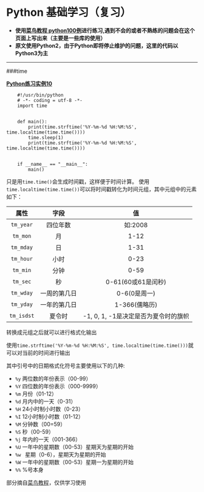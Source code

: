 # Python 基础学习（复习）

+ **使用[菜鸟教程 python100例](http://www.runoob.com/python/python-100-examples.html?tdsourcetag=s_pctim_aiomsg)进行练习,遇到不会的或者不熟练的问题会在这个页面上写出来（主要是一些库的使用）**
+ **原文使用Python2，由于Python即将停止维护的问题，这里的代码以Python3为主**

---

###time

**[Python练习实例10](http://www.runoob.com/python/python-exercise-example10.html)**

```code
	#!/usr/bin/python
	# -*- coding = utf-8 -*-
	import time
	
	
	def main():
	    print(time.strftime('%Y-%m-%d %H:%M:%S', time.localtime(time.time())))
	    time.sleep(1)
	    print(time.strftime('%Y-%m-%d %H:%M:%S', time.localtime(time.time())))
	
	
	if __name__ == "__main__":
	    main()
```

只是用``time.time()``会生成时间戳，这样便于时间计算。
使用``time.localtime(time.time())``可以将时间戳转化为时间元组，其中元组中的元素如下：

|属性|字段|值|
|:---:|:---:|:---:|
|``tm_year``|四位年数|如:2008|
|``tm_mon``|月|1-12|
|``tm_mday``|日|1-31|
|``tm_hour``|小时|0-23|
|``tm_min``|分钟|0-59|
|``tm_sec``|秒|0-61(60或61是闰秒)|
|``tm_wday``|一周的第几日|0-6(0是周一)|
|``tm_yday``|一年的第几日|1-366(儒略历)|
|``tm_isdst``|夏令时|-1, 0, 1, -1是决定是否为夏令时的旗帜|

转换成元组之后就可以进行格式化输出

使用``time.strftime('%Y-%m-%d %H:%M:%S', time.localtime(time.time()))``就可以对当前的时间进行输出

其中引号中的日期格式化符号主要使用以下的几种:

+ ``%y`` 两位数的年份表示（00-99）
+ ``%Y`` 四位数的年份表示（000-9999）
+ ``%m`` 月份（01-12）
+ ``%d`` 月内中的一天（0-31）
+ ``%H`` 24小时制小时数（0-23）
+ ``%I`` 12小时制小时数（01-12）
+ ``%M`` 分钟数（00=59）
+ ``%S`` 秒（00-59）
+ ``%j`` 年内的一天（001-366）
+ ``%U`` 一年中的星期数（00-53）星期天为星期的开始
+ ``%w `` 星期（0-6），星期天为星期的开始
+ ``%W`` 一年中的星期数（00-53）星期一为星期的开始
+ ``%%`` %号本身

部分摘自[菜鸟教程](http://www.runoob.com/python/python-date-time.html)，仅供学习使用